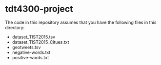 # tdt4300-project

The code in this repository assumes that you have the following files in this directory:

- dataset_TIST2015.tsv
- dataset_TIST2015_Citues.txt
- geotweets.tsv
- negative-words.txt
- positive-words.txt

